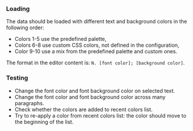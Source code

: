 ### Loading

The data should be loaded with different text and background colors in the following order:

* Colors 1-5 use the predefined palette,
* Colors 6-8 use custom CSS colors, not defined in the configuration,
* Color 9-10 use a mix from the predefined palette and custom ones.

The format in the editor content is: `N. [font color]; [background color]`.

### Testing

- Change the font color and font background color on selected text.
- Change the font color and font background color across many paragraphs.
- Check whether the colors are added to recent colors list.
- Try to re-apply a color from recent colors list: the color should move to the beginning of the list.
